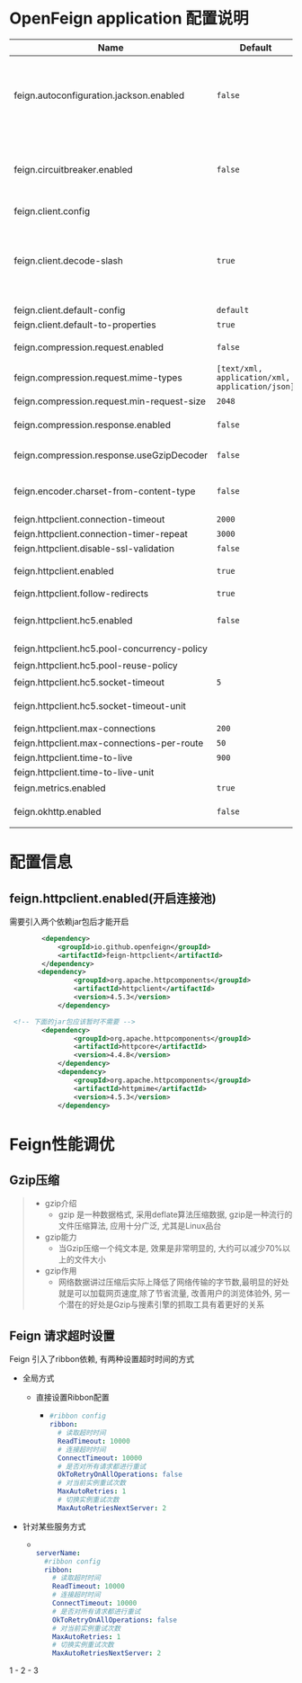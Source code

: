 

# OpenFeign application 配置说明

| Name                                         | Default                                         | Description                                                  |
| -------------------------------------------- | ----------------------------------------------- | ------------------------------------------------------------ |
| feign.autoconfiguration.jackson.enabled      | `false`                                         | 如果为true，则将提供PageJacksonModule和SortJacksonModule bean用于Jackson页面解码. |
| feign.circuitbreaker.enabled                 | `false`                                         | 如果为true，则将使用Spring Cloud CircuitBreaker断路器包装OpenFeign客户端. |
| feign.client.config                          |                                                 |                                                              |
| feign.client.decode-slash                    | `true`                                          | 伪客户端默认情况下不对斜杠“ /”字符进行编码。 要更改此行为，请将“ decodeSlash”设置为“ false”. |
| feign.client.default-config                  | `default`                                       |                                                              |
| feign.client.default-to-properties           | `true`                                          |                                                              |
| feign.compression.request.enabled            | `false`                                         | 允许压缩Feign发送的请求.                                     |
| feign.compression.request.mime-types         | `[text/xml, application/xml, application/json]` | 支持的mime类型列表.                                          |
| feign.compression.request.min-request-size   | `2048`                                          | 最小阈值内容大小.                                            |
| feign.compression.response.enabled           | `false`                                         | 可以压缩来自Feign的响应.                                     |
| feign.compression.response.useGzipDecoder    | `false`                                         | 启用要使用的默认gzip解码器.                                  |
| feign.encoder.charset-from-content-type      | `false`                                         | 指示字符集是否应从{@code Content-Type}标头派生.              |
| feign.httpclient.connection-timeout          | `2000`                                          |                                                              |
| feign.httpclient.connection-timer-repeat     | `3000`                                          |                                                              |
| feign.httpclient.disable-ssl-validation      | `false`                                         |                                                              |
| feign.httpclient.enabled                     | `true`                                          | 允许通过Feign使用Apache HTTP客户端.                          |
| feign.httpclient.follow-redirects            | `true`                                          |                                                              |
| feign.httpclient.hc5.enabled                 | `false`                                         | 允许通过Feign使用Apache HTTP Client 5.                       |
| feign.httpclient.hc5.pool-concurrency-policy |                                                 | 池并发策略.                                                  |
| feign.httpclient.hc5.pool-reuse-policy       |                                                 | 池连接重用策略.                                              |
| feign.httpclient.hc5.socket-timeout          | `5`                                             | 套接字超时的默认值.                                          |
| feign.httpclient.hc5.socket-timeout-unit     |                                                 | 套接字超时单位的默认值.                                      |
| feign.httpclient.max-connections             | `200`                                           |                                                              |
| feign.httpclient.max-connections-per-route   | `50`                                            |                                                              |
| feign.httpclient.time-to-live                | `900`                                           |                                                              |
| feign.httpclient.time-to-live-unit           |                                                 |                                                              |
| feign.metrics.enabled                        | `true`                                          | 启用伪装的指标功能.                                          |
| feign.okhttp.enabled                         | `false`                                         | 允许通过Feign使用OK HTTP客户端.                              |



# 配置信息



## feign.httpclient.enabled(开启连接池)



需要引入两个依赖jar包后才能开启



```xml
        <dependency>
            <groupId>io.github.openfeign</groupId>
            <artifactId>feign-httpclient</artifactId>
        </dependency>
       <dependency>
				<groupId>org.apache.httpcomponents</groupId>
				<artifactId>httpclient</artifactId>
				<version>4.5.3</version>
			</dependency>

 <!-- 下面的jar包应该暂时不需要 -->
		<dependency>
				<groupId>org.apache.httpcomponents</groupId>
				<artifactId>httpcore</artifactId>
				<version>4.4.8</version>
			</dependency>
			<dependency>
				<groupId>org.apache.httpcomponents</groupId>
				<artifactId>httpmime</artifactId>
				<version>4.5.3</version>
			</dependency>
```





# Feign性能调优



## Gzip压缩

 

> - gzip介绍
>   - gzip 是一种数据格式, 采用deflate算法压缩数据, gzip是一种流行的文件压缩算法, 应用十分广泛, 尤其是Linux品台
> - gzip能力
>   - 当Gzip压缩一个纯文本是, 效果是非常明显的, 大约可以减少70%以上的文件大小
> - gzip作用
>   - 网络数据讲过压缩后实际上降低了网络传输的字节数,最明显的好处就是可以加载网页速度,除了节省流量, 改善用户的浏览体验外, 另一个潜在的好处是Gzip与搜素引擎的抓取工具有着更好的关系



## Feign 请求超时设置



Feign 引入了ribbon依赖, 有两种设置超时时间的方式



- 全局方式

  - 直接设置Ribbon配置

    - ```yml
      #ribbon config
      ribbon:
        # 读取超时时间
        ReadTimeout: 10000
        # 连接超时时间
        ConnectTimeout: 10000
        # 是否对所有请求都进行重试
        OkToRetryOnAllOperations: false
        # 对当前实例重试次数
        MaxAutoRetries: 1
        # 切换实例重试次数
        MaxAutoRetriesNextServer: 2
      ```

- 针对某些服务方式

  - ```yml
    
    serverName:
      #ribbon config
      ribbon:
        # 读取超时时间
        ReadTimeout: 10000
        # 连接超时时间
        ConnectTimeout: 10000
        # 是否对所有请求都进行重试
        OkToRetryOnAllOperations: false
        # 对当前实例重试次数
        MaxAutoRetries: 1
        # 切换实例重试次数
        MaxAutoRetriesNextServer: 2
    ```





1 - 2 - 3 
